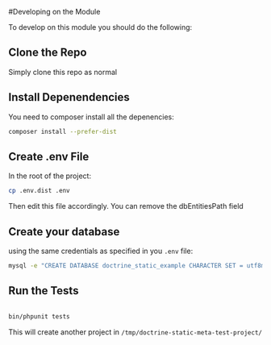 #Developing on the Module

To develop on this module you should do the following:

## Clone the Repo

Simply clone this repo as normal

## Install Depenendencies

You need to composer install all the depenencies:

```bash
composer install --prefer-dist
```

## Create .env File

In the root of the project:

```bash
cp .env.dist .env

```

Then edit this file accordingly. You can remove the dbEntitiesPath field

## Create your database

using the same credentials as specified in you `.env` file:

```bash
mysql -e "CREATE DATABASE doctrine_static_example CHARACTER SET = utf8mb4 COLLATE = utf8mb4_unicode_ci"

```

## Run the Tests

```bash

bin/phpunit tests
```

This will create another project in `/tmp/doctrine-static-meta-test-project/`





